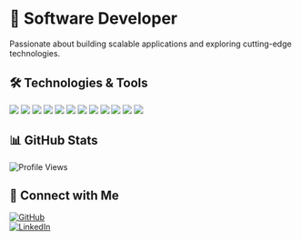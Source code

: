 # 🚀 Software Developer  

Passionate about building scalable applications and exploring cutting-edge technologies.  

## 🛠️ Technologies & Tools  

<p align="left">
  <img src="https://img.shields.io/badge/HTML5-E34F26?style=for-the-badge&logo=html5&logoColor=white" />
  <img src="https://img.shields.io/badge/CSS3-1572B6?style=for-the-badge&logo=css3&logoColor=white" />
  <img src="https://img.shields.io/badge/JavaScript-F7DF1E?style=for-the-badge&logo=javascript&logoColor=black" />
  <img src="https://img.shields.io/badge/React-20232A?style=for-the-badge&logo=react&logoColor=61DAFB" />
  <img src="https://img.shields.io/badge/Redux-764ABC?style=for-the-badge&logo=redux&logoColor=white" />
  <img src="https://img.shields.io/badge/Material_UI-0081CB?style=for-the-badge&logo=mui&logoColor=white" />
  <img src="https://img.shields.io/badge/React_Native-20232A?style=for-the-badge&logo=react&logoColor=61DAFB" />
  <img src="https://img.shields.io/badge/Python-3776AB?style=for-the-badge&logo=python&logoColor=white" />
  <img src="https://img.shields.io/badge/FastAPI-009688?style=for-the-badge&logo=fastapi&logoColor=white" />
  <img src="https://img.shields.io/badge/Docker-2496ED?style=for-the-badge&logo=docker&logoColor=white" />
  <img src="https://img.shields.io/badge/GenAI-FF9900?style=for-the-badge&logo=openai&logoColor=white" />
  <img src="https://img.shields.io/badge/AI_Agents-000000?style=for-the-badge&logo=githubactions&logoColor=white" />
</p>

## 📊 GitHub Stats  

![Profile Views](https://komarev.com/ghpvc/?username=pawarrachana06&label=Profile+Views)  

## 🔗 Connect with Me  

[![GitHub](https://img.shields.io/badge/GitHub-000?style=for-the-badge&logo=github&logoColor=white)](https://github.com/pawarrachana06)  
[![LinkedIn](https://img.shields.io/badge/LinkedIn-0A66C2?style=for-the-badge&logo=linkedin&logoColor=white)](www.linkedin.com/in/rachana-pawar-046b07241)  
